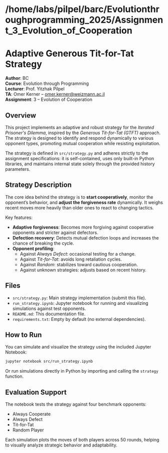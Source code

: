 # /home/labs/pilpel/barc/Evolutionthroughprogramming_2025/Assignment_3_Evolution_of_Cooperation

# Adaptive Generous Tit-for-Tat Strategy

**Author**: BC  
**Course**: Evolution through Programming  
**Lecturer**: Prof. Yitzhak Pilpel  
**TA**: Omer Kerner – omer.kerner@weizmann.ac.il  
**Assignment**: 3 – Evolution of Cooperation

## Overview

This project implements an adaptive and robust strategy for the *Iterated Prisoner's Dilemma*, inspired by the *Generous Tit-for-Tat (GTFT)* approach. The strategy is designed to identify and respond dynamically to various opponent types, promoting mutual cooperation while resisting exploitation.

The strategy is defined in `src/strategy.py` and adheres strictly to the assignment specifications: it is self-contained, uses only built-in Python libraries, and maintains internal state solely through the provided history parameters.

## Strategy Description

The core idea behind the strategy is to **start cooperatively**, monitor the opponent’s behavior, and **adjust the forgiveness rate** dynamically. It weighs recent moves more heavily than older ones to react to changing tactics.

Key features:
- **Adaptive forgiveness**: Becomes more forgiving against cooperative opponents and stricter against defectors.
- **Defection recovery**: Detects mutual defection loops and increases the chance of breaking the cycle.
- **Opponent profiling**:
  - Against *Always Defect*: occasional testing for a change.
  - Against *Tit-for-Tat*: avoids long retaliation cycles.
  - Against *Random*: stabilizes toward cautious cooperation.
  - Against unknown strategies: adjusts based on recent history.

## Files

- `src/strategy.py`: Main strategy implementation (submit this file).
- `run_strategy.ipynb`: Jupyter notebook for running and visualizing simulations against test opponents.
- `README.md`: This documentation file.
- `requirements.txt`: Empty by default (no external dependencies).

## How to Run

You can simulate and visualize the strategy using the included Jupyter Notebook:

```bash
jupyter notebook src/run_strategy.ipynb
```

Or run simulations directly in Python by importing and calling the `strategy` function.

## Evaluation Support

The notebook tests the strategy against four benchmark opponents:
- Always Cooperate
- Always Defect
- Tit-for-Tat
- Random Player

Each simulation plots the moves of both players across 50 rounds, helping to visually analyze strategic behavior and adaptability.

